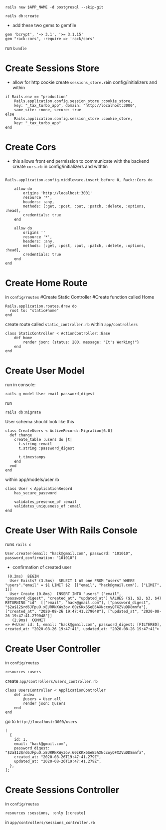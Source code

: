 ```
rails new $APP_NAME -d postgresql --skip-git
```

```
rails db:create
```

- add these two gems to gemfile

```
gem 'bcrypt', '~> 3.1', '>= 3.1.15'
gem "rack-cors", :require => 'rack/cors'
```

run `bundle`

# Create Sessions Store

- allow for http cookie
  create `sessions_store.rb`in config/initializers and within

```
if Rails.env == "production"
    Rails.application.config.session_store :cookie_store,
    key: "_tax_turbo_app", domain: "http://localhost:3000",
    same_site: :none, secure: true
else
    Rails.application.config.session_store :cookie_store,
    key: "_tax_turbo_app"
end

```

# Create Cors

- this allows front end permission to communicate with the backend
  create `cors.rb` in config/initializers and withtin

```

Rails.application.config.middleware.insert_before 0, Rack::Cors do

    allow do
        origins 'http://localhost:3001'
        resource '*',
        headers: :any,
        methods: [:get, :post, :put, :patch, :delete, :options, :head],
        credentials: true
    end

    allow do
        origins ''
        resource '*',
        headers: :any,
        methods: [:get, :post, :put, :patch, :delete, :options, :head],
        credentials: true
    end
end
```

# Create Home Route

in `config/routes`
#Create Static Controller
#Create function called Home

```
Rails.application.routes.draw do
  root to: "static#home"
end
```

create route called `static_controller.rb` within `app/controllers`

```
class StaticController < ActionController::Base
    def home
        render json: {status: 200, message: "It's Working!"}
    end
end

```

# Create User Model

run in console:

```
rails g model User email password_digest

```

run

```
rails db:migrate
```

User schema should look like this

```
class CreateUsers < ActiveRecord::Migration[6.0]
  def change
    create_table :users do |t|
      t.string :email
      t.string :password_digest

      t.timestamps
    end
  end
end

```

within app/models/user.rb

```
class User < ApplicationRecord
    has_secure_password

    validates_presence_of :email
    validates_uniqueness_of :email
end

```

# Create User With Rails Console

runs `rails c`

```
User.create!(email: "hack@gmail.com", password: "101010", password_confirmation: "101010")
```

- confirmation of created user

```
 (0.2ms)  BEGIN
  User Exists? (3.5ms)  SELECT 1 AS one FROM "users" WHERE "users"."email" = $1 LIMIT $2  [["email", "hack@gmail.com"], ["LIMIT", 1]]
  User Create (0.8ms)  INSERT INTO "users" ("email", "password_digest", "created_at", "updated_at") VALUES ($1, $2, $3, $4) RETURNING "id"  [["email", "hack@gmail.com"], ["password_digest", "$2a$12$rd6JFpuO.xEURRNXWy3ov.60zKKx6SeB5AXNccoyQFXZVuDD8mnfa"], ["created_at", "2020-08-26 19:47:41.279048"], ["updated_at", "2020-08-26 19:47:41.279048"]]
   (2.9ms)  COMMIT
=> #<User id: 1, email: "hack@gmail.com", password_digest: [FILTERED], created_at: "2020-08-26 19:47:41", updated_at: "2020-08-26 19:47:41">
```

# Create User Controller

in `config/routes`

```
resources :users
```

create `app/controllers/users_controller.rb`

```
class UsersController < ApplicationController
    def index
        @users = User.all
        render json: @users
    end
end

```

go to `http://localhost:3000/users`

```
[
  {
    id: 1,
    email: "hack@gmail.com",
    password_digest: "$2a$12$rd6JFpuO.xEURRNXWy3ov.60zKKx6SeB5AXNccoyQFXZVuDD8mnfa",
    created_at: "2020-08-26T19:47:41.279Z",
    updated_at: "2020-08-26T19:47:41.279Z",
  },
];

```

# Create Sessions Controller

in `config/routes`

```
resources :sessions, :only [:create]
```

in `app/controllers/sessions_controller.rb`

```

```
